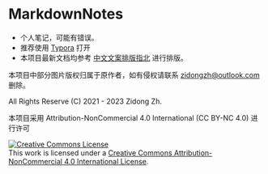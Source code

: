 # MarkdownNotes
+ 个人笔记，可能有错误。
+ 推荐使用 [Typora](https://typora.io) 打开
+ 本项目最新文档均参考 [中文文案排版指北](https://github.com/sparanoid/chinese-copywriting-guidelines/blob/master/README.zh-Hans.md) 进行排版。




本项目中部分图片版权归属于原作者，如有侵权请联系 zidongzh@outlook.com 删除。



All Rights Reserve (C) 2021 - 2023 Zidong Zh.

本项目采用 Attribution-NonCommercial 4.0 International (CC BY-NC 4.0) 进行许可

<a rel="license" href="http://creativecommons.org/licenses/by-nc/4.0/"><img alt="Creative Commons License" style="border-width:0" src="https://i.creativecommons.org/l/by-nc/4.0/88x31.png" /></a><br />This work is licensed under a <a rel="license" href="http://creativecommons.org/licenses/by-nc/4.0/">Creative Commons Attribution-NonCommercial 4.0 International License</a>.

